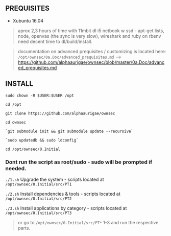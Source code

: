 ## PREQUISITES

- Xubuntu 16.04 

> aprox 2,3 hours of time with 11mbit dl i5 netbook w ssd - apt-get lists, node, openvas (the sync is very slow), wireshark and ruby on rbenv need decent time to dl/build/install.

> documentation on advanced prequisites / customizing is located here: `/opt/ownsec/0a.Doc/advanced_prequisites.md` --> https://github.com/alphaaurigae/ownsec/blob/master/0a.Doc/advanced_prequisites.md

## INSTALL

`sudo chown -R $USER:$USER /opt`

`cd /opt`

`git clone https://github.com/alphaaurigae/ownsec`

`cd ownsec`

	`git submodule init && git submodule update --recursive`

	`sudo updatedb && sudo ldconfig`

`cd /opt/ownsec/0.Initial`

### Dont run the script as root/sudo - sudo will be prompted if needed.

`./1.sh` Upgrade the system - scripts located at `/opt/ownsec/0.Initial/src/PT1`


`./2.sh` Install dependencies & tools - scripts located at `/opt/ownsec/0.Initial/src/PT2`


`./3.sh` Install applications by category - scripts located at `/opt/ownsec/0.Initial/src/PT3`




> or go to `/opt/ownsec/0.Initial/src/PT*` 1-3 and run the respective parts. 
